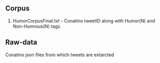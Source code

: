 ## Corpus
1. HumorCorpusFinal.txt - Conatins tweetID along with Humor(N) and Non-Humrous(N) tags

## Raw-data
Conatins json files from which tweets are extarcted
